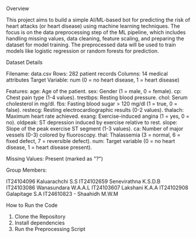Overview

This project aims to build a simple AI/ML-based bot for predicting the risk of heart attacks (or heart disease) using machine learning techniques. The focus is on the data preprocessing step of the ML pipeline, which includes handling missing values, data cleaning, feature scaling, and preparing the dataset for model training. The preprocessed data will be used to train models like logistic regression or random forests for prediction.


Dataset Details

Filename: data.csv
Rows: 282 patient records
Columns: 14 medical attributes
Target Variable: num (0 = no heart disease, 1 = heart disease)

Features:
age: Age of the patient.
sex: Gender (1 = male, 0 = female).
cp: Chest pain type (1-4 values).
trestbps: Resting blood pressure.
chol: Serum cholesterol in mg/dl.
fbs: Fasting blood sugar > 120 mg/dl (1 = true, 0 = false).
restecg: Resting electrocardiographic results (0-2 values).
thalach: Maximum heart rate achieved.
exang: Exercise-induced angina (1 = yes, 0 = no).
oldpeak: ST depression induced by exercise relative to rest.
slope: Slope of the peak exercise ST segment (1-3 values).
ca: Number of major vessels (0-3) colored by fluoroscopy.
thal: Thalassemia (3 = normal, 6 = fixed defect, 7 = reversible defect).
num: Target variable (0 = no heart disease, 1 = heart disease present).

Missing Values: Present (marked as "?") 


Group Members:

IT24104096 Kaluarachchi S.S
IT24102659 Senevirathna K.S.D.B
IT24103086 Wanasundara W.A.A.L
IT24103607 Lakshani K.A.A
IT24102908 Galapitage S.A
IT24610823 - Shaahidh M.W.M


How to Run the Code

01. Clone the Repository
02. Install dependencies
03. Run the Preprocessing Script
